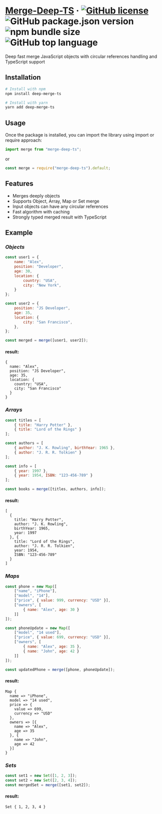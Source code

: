 # [Merge-Deep-TS](https://www.npmjs.com/package/merge-deep-ts) &middot; [![GitHub license](https://img.shields.io/badge/license-MIT-blue.svg)](https://img.shields.io/github/license/ichernetskii/merge-deep-ts) ![GitHub package.json version](https://img.shields.io/github/package-json/v/ichernetskii/merge-deep-ts) ![npm bundle size](https://img.shields.io/bundlephobia/minzip/merge-deep-ts) ![GitHub top language](https://img.shields.io/github/languages/top/ichernetskii/merge-deep-ts)

Deep fast merge JavaScript objects with circular references handling and TypeScript support

## Installation

```sh
# Install with npm
npm install deep-merge-ts
```
```sh
# Install with yarn
yarn add deep-merge-ts
```

## Usage

Once the package is installed, you can import the library using import or require approach:

```javascript
import merge from "merge-deep-ts";
```

or

```js
const merge = require("merge-deep-ts").default;
```

## Features

* Merges deeply objects
* Supports Object, Array, Map or Set merge
* Input objects can have any circular references
* Fast algorithm with caching
* Strongly typed merged result with TypeScript

## Example

### *Objects*

```js
const user1 = {
    name: "Alex",
    position: "Developer",
    age: 30,
    location: {
        country: "USA",
        city: "New York",
    }
};

const user2 = {
    position: "JS Developer",
    age: 35,
    location: {
        city: "San Francisco",
    },
};

const merged = merge([user1, user2]);
```
#### result:
```json5
{
  name: "Alex",
  position: "JS Developer",
  age: 35,
  location: {
    country: "USA",
    city: "San Francisco"
  }
}
```

### *Arrays*

```js
const titles = [
    { title: "Harry Potter" },
    { title: "Lord of the Rings" }
];

const authors = [
    { author: "J. K. Rowling", birthYear: 1965 },
    { author: "J. R. R. Tolkien" }
];

const info = [
    { year: 1997 },
    { year: 1954, ISBN: "123-456-789" }
];

const books = merge([titles, authors, info]);
```

#### result:

```json5
[
  {
    title: "Harry Potter",
    author: "J. K. Rowling",
    birthYear: 1965,
    year: 1997
  }, {
    title: "Lord of the Rings",
    author: "J. R. R. Tolkien",
    year: 1954,
    ISBN: "123-456-789"
  }
]
```

### *Maps*

```js
const phone = new Map([
    ["name", "iPhone"],
    ["model", "14"],
    ["price", { value: 999, currency: "USD" }],
	["owners", [
		{ name: "Alex", age: 30 }
    ]]
]);

const phoneUpdate = new Map([
    ["model", "14 used"],
    ["price", { value: 699, currency: "USD" }],
    ["owners", [
        { name: "Alex", age: 35 },
        { name: "John", age: 42 }
    ]]
]);

const updatedPhone = merge([phone, phoneUpdate]);
```

#### result:

```
Map {
  name => "iPhone",
  model => "14 used",
  price => {
    value => 699,
    currency => "USD"
  },
  owners => [{
    name => "Alex",
    age => 35
  }, {
    name => "John", 
    age => 42
  }]
}
```

### *Sets*

```js
const set1 = new Set([1, 2, 3]);
const set2 = new Set([2, 3, 4]);
const mergedSet = merge([set1, set2]);
```

#### result:

```
Set { 1, 2, 3, 4 }
```
